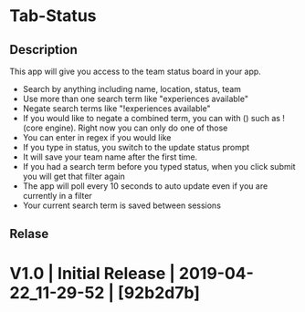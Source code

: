 # Tab-Status

## Description

This app will give you access to the team status board in your app.
- Search by anything including name, location, status, team   
- Use more than one search term like "experiences available"        
- Negate search terms like "!experiences available"
- If you would like to negate a combined term, you can with () such as 
!(core engine).  Right now you can only do one of those
- You can enter in regex if you would like        
- If you type in status, you switch to the update status prompt
- It will save your team name after the first time.
- If you had a search term before you typed status, when you click submit
you will get that filter again        
- The app will poll every 10 seconds to auto update even if you are currently
in a filter
- Your current search term is saved between sessions       

## Relase

# V1.0 | Initial Release | 2019-04-22_11-29-52 | [92b2d7b]